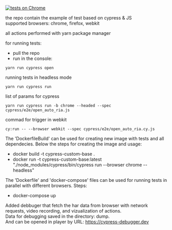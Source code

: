 [![tests on Chrome](https://github.com/Densf2/cypress_js/actions/workflows/main.yml/badge.svg?branch=main)](https://github.com/Densf2/cypress_js/actions/workflows/main.yml)

the repo contain the example of test based on cypress & JS \
supported browsers: chrome, firefox, webkit

all actions performed with yarn package manager

for running tests:
- pull the repo
- run in the console: 
```
yarn run cypress open
```
running tests in headless mode
```
yarn run cypress run
```
list of params for cypress
```
yarn run cypress run -b chrome --headed --spec cypress/e2e/open_auto_ria.js
````
commad for trigger in webkit
```
cy:run -- --browser webkit --spec cypress/e2e/open_auto_ria.cy.js
```

The 'DockerfileBuild' can be used for creating new image with tests and all dependecies.
Below the steps for creating the image and usage: 
- docker build -t cypress-custom-base .
- docker run -t cypress-custom-base:latest "./node_modules/cypress/bin/cypress run --browser   chrome --headless"

The 'Dockerfile' and 'docker-compose' files can be used for running tests in parallel with different browsers.
Steps:
- docker-compose up

Added debbuger that fetch the har data from browser with network requests, video recording, and vizualization of actions.\
Data for debugging saved in the directory: dump.\
And can be opened in player by URL: https://cypress-debugger.dev

